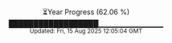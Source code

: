 <p align="center">
⏳Year Progress (62.06 %)<br>
██████████████████▁▁▁▁▁▁▁▁▁▁▁▁ <br>
<sub>Updated: Fri, 15 Aug 2025 12:05:04 GMT</sub>
</p>

